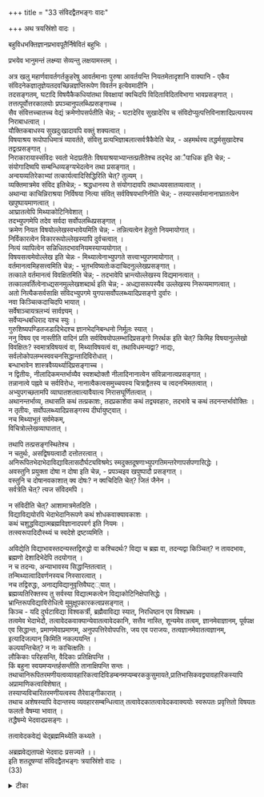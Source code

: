 +++
title = "33 संविदद्वैतभङ्गः वादः"

+++
अथ त्रयस्रिंशो वादः ।  

बहुविधभक्तिज्ञानप्रभावपूतैर्निषेवितं बहुभिः ।  

प्रभयेव भानुमन्तं लक्ष्म्या सेव्यन्तु लक्षयामस्तम् ।  

अत्र खलु महार्णवावर्तगर्तकुहरेषु आवर्तमानाः पुरुषा आवर्तयन्ति नियतमेतादृशानि वाक्यानि - एकैव संविदनेकज्ञातृज्ञेयतदवच्छिन्नज्ञप्तिरूपेण विवर्तन इत्येवमादीनि ।  
तदसङ्गतम्, घटादि विषयैकैकधियांतथा विवक्षायां क्वचिदपि विदिताविदितविभागा भावप्रसङ्गात् ।  
तत्तत्पूर्वोत्तरकालयोः प्रपञ्चानुपलब्धिप्रसङ्गाच्च ।  
सैव संवित्तच्चातच्च वेद्यं क्रमेणोपसर्पतीति चेन्न; - घटादेरिव सुखादेरिव च संविदोप्युत्पत्तिविनाशादिप्रत्ययस्य निराबाधत्वात् ।  
यौक्तिकबाधस्य सुखदुःखादावपि वक्तुं शक्यत्वात् ।  
विषयाश्रय रूपोपाधिमात्रं व्यावर्तते, संवित्तु प्रत्यभिज्ञाबलात्सर्वत्रैकैवेति चेन्न, - अहमर्थस्य तद्धर्मसुखादेश्च तद्वत्प्रसङ्गात् ।  
निराकारायास्संविदः स्वतो भेदाप्रतीतेः विषयाश्रयाभ्यान्तत्प्रतीतेश्च तद्भेद आैपाधिक इति चेन्न; - संयोगादिष्वपि सम्बन्धिव्यङ्ग्यभेदत्वेन तथा प्रसङ्गात् ।  
अन्वयव्यतिरेकाभ्यां तत्कार्यत्वादिसिद्धिरिति चेत्? तुल्यम् ।  
व्यक्तिमात्रमेव संविद इतिचेन्न; - श्रद्धधानस्य ते संयोगादावपि तथाध्यवसातव्यत्वात् ।  
अथान्या काचिन्निराश्रया निर्विषया नित्या संवित् सर्वविषयभागिनीति चेन्न; - तस्यास्सर्वमानानाघ्रातत्वेन खपुष्पायमाणत्वात् ।  
आघ्रातत्वेपि मिथ्याकोटिनिवेशात् ।  
तदभ्युपगमेपि तदेव सर्वदा सर्वोपलब्धिप्रसङ्गात् ।  
क्रमेण नियत विषयोल्लेखस्वभावेयमिति चेन्न; - तन्नित्यत्वेन हेतुतो नियमायोगात् ।  
निर्विकारत्वेन विकाररूपोल्लेखस्यापि दुर्वचत्वात् ।  
नित्यं व्यापित्वेन सन्निधितदभावनियमस्याप्ययोगात् ।  
विषयसत्वमेवोल्लेख इति चेन्नः - मिथ्यात्वेनाभ्युपगते सत्त्वाभ्युपगमायोगात् ।  
वर्तमानत्वमिहसत्त्वमिति चेन्न; - भूतभविष्यतोःकदाचिदनुल्लेखप्रसङ्गात् ।  
तत्काले वर्तमानत्वं विवक्षितमिति चेन्न; - तदभावेपि भ्रान्त्योल्लेखस्य विद्यमानत्वात् ।  
तत्कालवर्तित्वेनाध्द्यसनमुल्लेखशब्दार्थ इति चेन्न; - अध्द्यासरूपस्यैव उल्लेखस्य निरूप्यमाणत्वात् ।  
अतो नित्यैकसर्वसाक्षि संविदभ्युपगमे युगपत्सर्वोपलब्ध्यादिप्रसङ्गो दुर्वारः ।  
नवा किञ्चित्कदाचिदपि भायात् ।  
सर्वेषाञ्चायत्रलभ्यं सार्वज्ञ्यम् ।  
सर्वेप्यन्धबधिराद यश्च स्युः ।  
गुरुशिष्यपण्डितजडादिभेदश्च ज्ञानभेदनिबन्धनो निर्मूलः स्यात् ।  
ननु विषय एव नास्तीति वादिनं प्रति सर्वविषयोपलम्भादिप्रसङ्गो निरर्थक इति चेत्? किमिह विषयानुल्लेखो विवक्षितः? स्वमात्रविषयत्वं वा, मिथ्याविषयत्वं वा, तथाविधमन्यद्वा? नाद्यः, सर्वलोकोपलम्भस्ववचनसिद्धान्तादिविरोधात् ।  
बन्धाभावेन शास्त्रवैय्यर्थ्यादिप्रसङ्गाच्च ।  
न द्वितीयः, नीलादिकमन्तर्भाव्यैव स्वशब्दोक्तौ नीलादिनानात्वेन संविन्नानात्वप्रसङ्गात् ।  
तन्नानात्वे पह्नवे च सर्वविरोधः, नानात्वैकत्वसमुच्चयस्य चित्राद्वैतस्य च त्वदनभिमतत्वात् ।  
अभ्युपगच्छतामपि व्याघातशतवात्यावैयात्य निरासघूर्णितत्वात् ।  
अथानन्तर्भाव्य, तथासति कथं तत्प्रकाशः, तदप्रकाशेवा कथं तद्व्यवहारः, तदभावे च कथं तदनन्तर्भावोक्तिः ।  
न तृतीयः, सर्वोपलब्ध्यादिप्रसङ्गस्य दीर्घायुष्ट्वात् ।  
नच मिथ्याभूतं सर्वमेकम्,   
विचित्रोल्लेखव्याघातात् ।  

तथापि तत्प्रसङ्गस्थितेश्च ।  
न चतुर्थः, असद्विषयत्वादौ दत्तोतरत्वात् ।  
अनिरूपितभेदाभेदाविद्याविलासदौर्घट्यविश्रमेऽ स्मदुक्तदूषणाभ्युपगतिमन्तरेणापर्सपणासिद्धेः ।  
अवस्तुनि प्रयुक्ता दोषा न दोषा इति चेन्न, - प्रपञ्चइव खपुष्पादौ प्रसङ्गात् ।  
वस्तुनि च दोषानवकाशात् क्व दोषः? न क्वचिदिति चेत्? जितं जैनेन ।  
सर्वत्रेति चेत्? त्यज संविदमपि ।  

न संविदीति चेत्? आशामात्रमेतदिति ।  
विद्याविद्ययोरपि भेदाभेदानिरूपणे कथं शोधकवाक्यावकाशः ।  
कथं चशुद्धविद्यात्मब्रह्मविज्ञानादपवर्ग इति नियमः ।  
तत्स्वरूपादिदौस्थ्यं च स्वदेशे द्रष्टव्यमिति ।  

अविद्येति विद्याभावस्तदन्यस्तद्विरुद्धो वा कश्चिदर्थः? विद्या च ब्रह्म वा, तदन्यद्वा किञ्चित्? न तावदभावः, ब्रह्मणो देशादिभेदेपि तदयोगात् ।  
न च तदन्यः, अन्याभावस्य सिद्धान्तितत्वात् ।  
तन्मिथ्यात्वादिवर्णनस्यच निस्सारत्वात् ।  
नच तद्विरुद्धः, अनाद्यविद्यानुवृत्तिवैघट््यात् ।  
ब्रह्मव्यतिरिक्तस्य तु सर्वस्या विद्यात्मकत्वेन विद्याकोटिनिक्षेपासिद्धेः ।  
भ्रान्तिरूपविद्याविरोधित्वे मुमुक्षूपकारकत्वप्रसङ्गात् ।  
किञ्च - यदि दुर्घटाविद्या विश्वकर्त्री, ब्रह्मैवाविद्या स्यात्, निरधिष्ठान एव विश्वभ्रमः ।  
तत्वमेव भेदाभेदौ, तत्वावेदकवाक्यान्येवातत्वावेदकानि, सत्तैव नास्ति, शून्यमेव तत्वम्, ज्ञानमेवाज्ञानम्, पूर्वपक्ष एव सिद्धान्तः, प्रमाणमेवाप्रमाणम्, अनुपपत्तिरेवोपपत्तिः, जय एव पराजयः, तत्वज्ञानमेवातत्वज्ञानम्, इत्यादिजल्पान् किमिति नकल्पयन्ति ।  
कल्पयन्तिचेत्? न नः काचित्क्षतिः ।  
लौकिकाः परिहसन्ति, वैदिकाः प्रतिक्षिपन्ति ।  
किं बहुना स्वयमप्यन्तर्हसन्तीति तानाक्षिपन्ति सन्तः ।  
तथाचानिरूपितरमणीयत्वव्यावहारिकत्वादिविडम्बनमप्यम्बरककुसुमायते,प्रातिभासिकवद्व्यावहारिकस्यापि अप्रामाणिकत्वाविशेषात् ।  
तस्याप्यविचारितरमणीयत्वस्य तैरेवाङ्गीकारात् ।  
तथाच अशेषस्यापि वेदान्तस्य व्यवहारसम्बन्धित्वात् तत्वावेदकातत्वावेदकवाक्ययोः स्वरूपतः प्रवृत्तितो विषयतः फलतो वैषम्या भावात् ।  
तद्धैषम्ये भेदवादप्रसङ्गः ।  

तत्वावेदकवेद्यं चेद्ब्रह्ममिथ्येति कथ्यते ।  

अब्रह्मवेद्यतापक्षे भेदवादः प्रसज्यते ।।  
इति शतदूषण्यां संविदद्वैतभङ्गः त्रयास्रिंशो वादः ।  
(33)

<details><summary>टीका</summary>

ननु चोरस्थाणुरित्यत्र स्थाणुत्व बोधाच्चोरत्वाभावानुमान मित्ययुक्तं । ज्ञानत्वेनोत्पाद विनाशा योगादिति पूर्वार्ध सङ्गत्या वादार्थं संगृह्णातिः - बहुविधेति। भक्तिरूपाणि ज्ञानानि तेषां प्रभावैः पूताः नष्टपूर्वोंत्तराधाः प्रथयेत्यनेन भास्करस्य प्रभा यथेति प्रमाणसिद्धो नित्ययोगोऽभिप्रेतः ।लक्ष्म्या सेन्यमिति पाठस्सम्यक् । लक्ष्मीसेव्यमिति पाठो तु प्रभयेत्यनन्तरं सेव्यमित्यध्याहार्यः । अत्र बहुविधेति ज्ञानभेद प्रतिपादनासता (वादार्थस्सूचितः ।एकैवेति। संविदैक्यमेवास्मिन्वादे निरसनीयमिति संविद्विवर्तानुवाद एव कार्यः । प्रसङ्गात् ज्ञात्राद्यनुवादः ।घटादीति। यद्येकं देवदत्तस्य घटविषयकं ज्ञानं निरुक्तरूपं तदा तस्मिन् ज्ञाने जाते तत्परिणामत्वा कृत्स्नस्यापि सर्वापि ज्ञप्तिर्देवदत्तस्यैवेति तं प्रति विदिता विदित विभागो न स्यादविदितार्था भावात् तथा यज्ञदत्तादीनां ज्ञानस्यैवा भावातान् प्रति सर्वस्याविदितत्वादपि विदिताविदित विभागो न स्यादेव । यदि चैकं यज्ञदत्तस्य ज्ञानं तदाप्यवं प्रसङ्ग इत्यर्थः । दूषणान्तरमाहःततदिति। यदैकस्य ज्ञानं निरुक्तरूपं तदातत्पूर्वोत्तर कालयोग्यस्या भावेन प्रपञ्चानुपलब्धि प्रसङ्ग इत्यर्थः । नित्ये घटसंविदवे सामग्रीक्रमातत्तत्प्रमातृभिस्तद्विषयैस्संबधअयते क्रमेणेति न विदिताविदित विभागाभाव प्रसङ्गः । नापि पूर्वोत्तर कालयोः प्रपञ्चानुपलभ्य प्रसङ्ग इति शङ्कते सैवेति । घट संविदे वेत्यर्थः ।अतच्च वेद्यमिति। घटातिरिक्तं वेद्यमित्यर्थः । अतच्चवेद्यमिति घटातिरिक्तं वेद्यमित्यर्थः । तच्च वेद्यमिति क्वचित्पाठः । तत्तद्वेद्यमित्यर्थः । संविदोप्यत्यत्ति विनाशादि प्रत्ययवन्निर्बाध इति संविदैक्यमयुक्तमिति परिहरतिःघटादिरिवेति। विनाशादित्यादिपदेन भेदोगृह्यते । ननु संविन्नोत्पद्यते संवित्वाद्यन्नैवं यथा घट इत्यनुमानेन लाघव सहकृतेन बादा इत्यत्राहःयौक्तिकेति। सुखादावपि सुखत्वादि हेतोर्लाघव सहकृतस्य सत्वादुत्पत्यादि बाधप्रसङ्गादिति भावः । ननु संविद्भेद प्रतीतिर्लाघव सहकृत बुद्धयैव बाध्यते न चैवं सुखदुःखादावपि तथा प्रसङ्गः । तत्रान्यथा सिद्ध भेदेप्रतीत्यानु गतबुद्धेर्जाति विषयत्व कल्पनात्संविद्भेद प्रतीतिस्तु विषयाश्रयरूपोपाधि विषयतयान्यथा सिद्धां सुखदुःखाभेद प्रतीतिरन्यथा सिद्धैव । तस्माल्लाधव सहकृतानुगत प्रत्ययस्य सत्वादन्यथा सिद्धेरयोग्याया भेदप्रतीतेर्न संविद्भेदसाधकत्वमित्युत्पत्यादि भेद प्रत्ययाश्च बाधित इति शङ्कतेः - विषयाश्रयेति । व्यावर्तत इति। भिन्नतया ज्ञायत इत्यर्थः । यद्येवमहमर्थादेरप्येक त्वमहमर्थाद्वेद प्रतीतेश्शरीर भेदविषयत्वं सुखदुःखादि भेद प्रतीतेश्चा श्रयभेद विषयत्वमिति साध्यादिचैकाश्रय सुखदुःखादि प्रतीतिरनन्यथा सिद्धेत्युच्येत तदैकाश्रयैकविषय संविद्भेद प्रतीतिरप्यन्यया सिद्धेत्युच्येत तदैकाश्रयैकविषय संविद्भेद प्रतीतिरप्यन्यथासिद्धैवेति तुल्यमित्यभि प्रायेण परिहरतिः - नेति । उत्पत्ति विनाशादि प्रत्ययस्य च च बाध इत्यपि ध्येयं । ननु यथा घटपत्योः स्वरूपमात्राद्भेदः प्रतीयते तथा संवित्स्वरूप प्रतीतिमात्रात्संविद्भेदः प्रतीयते किन्तु विषयाश्रयान्यतर प्रतीतौ सत्यामेव । ततश्च संविद्भेद आैपाधिकः । उपाधिमन्तरेणाविभाव्य मानत्वादाकार भेदवदित्यभिप्रायेण शङ्कतेः - निराकाराया इति। आदिपदेनेच्छाद्वेषादि सङ्गृहः । कारणान्वय व्यतिरेकानु विधानात्संयोगादेः कार्यत्वं नानात्वं चेत्या शंक्य तुल्यत्वेन परिहरतिःअन्वयेति।व्यक्तिमात्रमिति। अभिव्यक्तिमात्र मित्यर्थः ।श्रद्धधानस्येति। उपदेशमात्रेणाभि व्यक्तिमभ्युपगच्छत इत्यर्थः । ननूत्पत्यादि योगितयान्तः करणवृत्तिरेव प्रतीयते न तस्याभेदं ब्रूमः । किन्तु तदन्यस्य स्वतो निर्विषयायस्संविद एवाभेदं ब्रूमः इति शङ्कतेःतथान्या काचिदिति । तस्या इति। प्रमाणा भावादिति भावः ।आघ्रातत्वेऽपीति। दृश्यत्वादिति भावः । ननु ब्रह्मस्वरूपस्य स्वप्रकाशत्वं सिद्धान्तेऽपीष्यत एव । तस्यैव ब्रह्मप्रकाशस्य संविद्रूपता कल्प्यतां लाघवात् । न चानादिर ज्ञानस्य निवृत्ति स्यादिति वाच्यं । अज्ञाननिवृत्त्यर्थमन्तः करणवृत्त्यङ्गीकारादित्याशंक्य ब्रह्म स्वरूपस्य स्वप्रकाशत्वेपि तस्य विषय प्रकाशत्वा संभवात् । अन्यथा घटादेस्सर्वदा प्रकाशापत्तिरित्याहःतदभ्युपगमेऽपीति । तदेवेति। अयं घट इति प्रकाशवर्तमान काल इवेत्यर्थः । ननु तत्तत्सामग्रयधीन तत्तत्प्रत्युपरागे सत्येव विषय प्रकाशरूपत्वमभ्युपगम्यत इति न सर्वदा सर्वोपलब्धि प्रसङ्ग इति शङ्कतेःक्रमेणेति। किमुल्लेखन संविदभिन्न मुतभिन्नमिति विकल्पमभि प्रेत्याद्यं दूषयतिः - नित्यत्वेनेति। द्वितीयेऽपि किमुल्लेखः संविदः परिणामः उत विषय सन्निधिः यद्वा विषय सत्वमेवेति विकल्पमभि प्रेत्याद्यं दूषयतिः - निर्विकारत्वेनेति।द्वितीय आहः - नित्यत्वादित्वेनेति। सर्वदा प्रकाश प्रसङ्गो दुर्वार इत्यर्थः । तृतीयं शङ्कतेः - विषयसत्वमेवेति ।सत्वंपारमार्थिकत्वं उत स स्वरूपत्वमिति विकल्पे आद्य आहःमिथ्यात्वेनेति। द्वितीयमुपक्षिपतिःवर्तमानत्वमितिकिं विषयस्य ज्ञानकाले वर्तमानत्वं विवक्षितमुत स्वकाले नाद्य 
इत्याहःभूत भविष्यतोरिति। द्वितीयं शंकतेःतत्काल इति। स्वस्वकाल इत्यर्थः ।तदभावेऽपीति। अनिर्वचनीयोत्पत्त्यभावेऽपि परोक्षभ्रान्त्युल्लेखस्य विद्यमानत्वादित्यर्थः । विषयीकरणमेवोल्लेख इति शङ्कतेःतत्कालेति। अध्यवसानं - विषयीकरणमित्यर्थः ।न वेति। बाधकावैकल्प्येऽपि कदाचिद थाने भानमेव न स्यादित्यर्थः ।सर्वेषां चेति। ज्ञानार्थ प्रवृत्तिर्लोक वेदयौर्नस्यादिति भावः ।सर्वेऽपीति। इति वैकल्य प्रयुक्तकार्या भावादिति भावः ।गुरुशिष्येति। ज्ञान भेदा धीन किंचित्ज्ञत्व बहुज्ञत्वरूप वैषम्यादिति भावः ।निरर्थक इति। विषय एव नास्तीति वादिनं प्रति सर्व विषयोपलम्भ प्रसञ्जनं वाक्यं रवपुष्पसौरभ्यापादक वाक्यवदर्थ शून्यमित्यर्थः।किमिहेति। विषय एव नास्तीति वाक्य इत्यर्थः । विषयानुल्लेखः - निर्विषयत्वमित्यर्थः ।तथा विधमिति। अनुपपन्नतैकवेषमित्यर्थः । स्वमात्र विषयत्वं । नाम किं विषयतया नीलविशिष्ट स्वमात्रविषयत्वं पीतविशिष्ट स्वमात्रविषयत्वं तथा शुक्ल विशिष्ट स्वमात्र विषयत्वादिकं विवक्षितं किं वा संविन्मात्र विषयत्वमेव नाद्य इत्याहःनीलादिकमिति । अन्तर्भाव्येति। संविदं प्रति विशेषण तया विषयीकृत्येत्यर्थः ।नीलादि नानात्वे नेति। नीलविशिष्ट स्वमात्र विषयायाः पीतविशिष्टस्यमात्र विषय संविदभेदायोगा योगात्संविन्नानात्वं सिद्धयेदित्यर्थः । ननु नीलपीतादिकं सर्वमेकमेव वाऽतो नील विशिष्टस्वमात्रविषयायास्संविदः पीत विशिष्ट स्वमात्र विषयसंविद भेदो युज्यत इति शङ्कामनूद्य दूषयतिःतन्नानात्व इति। ननु नीलादीनामेकत्वं नानात्वं चेति संविदैक्यं नानात्व प्रतीतिश्चोपपद्यत इत्यत्राहःनानात्वेकत्वे इति। ननु कथं समुच्चयानङ्गीकारः । अद्वैतं ह्यङ्गीकृतं । तद्भेदेय चित्राद्वैत मित्यत्राहःचित्रेति। ननु कथमनभ्युपगमः । स्वगीष्ठीमध्यभ्युपगमस्यैव स्वाभ्युपगमत्वादित्यत्राहःअभ्युपगच्छतामपीति। नानात्वैकत्वयोरेकत्रा संभवादन्यथा सत्यत्वमिथ्यात्वयोरपि समुच्चयादि प्रसङ्गादिति भावः । रासः शब्दः । संविन्मात्र विषत्वमेव स्वमात्र विषयत्वमिति द्वितीयं कल्पमुत्थाप यतिः - अथेति । तथा सतीति। नीलादीनां प्रकाशो न स्यादित्यर्थः ।तदभावे चेति। नीलादि व्यवहारा भावे कथं नीलाद्यनन्तर्भावोक्तिः । तदुक्तेरेव नीलादि व्यवहारत्वादिति भावः ।सर्वेति। सर्वेषां मिथ्यात्वाविशेषादिति भावः आदि पदेन ज्ञाताज्ञातत्वादि सङ्ग्रहः । ननु मिथ्यार्थस्यैक्यमिति कथं सर्वशब्दार्थ इत्यत्राहः - न चेति । तथापीति। सर्वशब्दस्या शेषपरत्वात् ज्ञाताज्ञातविभागो न स्यादिति भावः ।असद्विषयत्वादाविति। किं प्रतीयमानस्य घटादेरसत्वं विवक्षितं उत प्रतीतेः रवपुष्पादिविषयत्वं नोभयमित्याहः - दत्तोत्तरत्वादिति। सिद्धान्तविरोधात् घटादीनां निस्वरूपत्वानभ्युपगमाद्बन्धा भावेन शास्त्र वैयर्थ्यादाद्यो न युक्तः । सुखादि प्रत्यक्षविरोधात्सर्वोप लब्धि प्रसङ्गस्य दीर्घायुष्ट्राच्च द्वितीयोप्ययुक्त इत्यर्थः । नन्वस्तु नीलादि विशिष्ट स्वमात्रविषयत्वमेवेति पक्षः । न चैवं सति संविद्भेद प्रसङ्गः । नीलादीनां भिन्नाभिन्नत्वे ना भेदमादाय संविदैक्योपपत्तेः । न च भेदा भेदयोर्विरोधादेकत्रा सम्भवः । अविद्याविलासत्वेन मिथ्याभूतयोर्दुर्निरूपत्व भावयोदौर्घप्यस्यैकलंकारत्वादित्याशङ्कामनूद्य दूषयतिः - अनिरूपितेति। अनिरूपितत्वं निरूपणायोग्यत्वं । निरूपितो यो भेदा भेदरूपाविद्याविलासस्तद्दौर्धप्यस्या दोषत्व पर्यवसान इत्यर्थः । दौर्घट्यांगीकारोस्मदुक्त दूषण ग्रासाधीन इति दोषास्तदवस्था इत्याहः - अस्मदुक्तेति। ननु त्वदुक्तदोषाः पारमार्थिकत्व विरोधिनो न तु विद्यमानत्वस्य तथा च तदङ्गीकारो न दोषायेति शङ्कतेः - अवस्तुनीति । प्रपञ्च इति। प्रपञ्चे या त्वया व्यवस्थांङ्गीक्रियते । तद्विपरीत व्यवस्थायां त्वदुद्भाविता दोषा न दोषास्युस्तथेन्द्रिय सन्निकर्षाभावाद सतः प्रत्यक्षत्वं नास्तीत्य सत्यात्सत्यख्याति निरसनं चायुक्तं स्यादित्यर्थः । दोषो हि स्वरूपस्य विधातः क्वापि दोषो न स्यादिति दूषणान्तरमाहः - वस्तु निचेति। सर्वत्र दोष एव मास्तु किन्नश्च्छिन्नमिति शङ्कतेः - न क्वचिदिति। स्यदस्तीत्यादिना जैनावस्तुमात्रे नैकान्त्यमभ्युपगच्छन्ति । तन्मतमेवादुष्टं स्यादिति भावः ।सर्वत्रेति। दोष इति शेषः ।त्यजेति।संवित्स्वरूपस्यापि (+) लिधादोष स्यादित्यर्थः । ननु संविद्यतिरिक्ते । दोषा न संविदिति शङ्कतेः - न संविदिति । आशामात्रमिति। संविद्व्यतिरिक्तस्या वस्तुत्वादवस्तुनि च दोषाभावस्य त्वयैवोक्तत्वादिदानींसंविदतिरिक्ते दोष इत्युक्तेऽविरुद्धत्वान्न स्वाभिलषितार्थ सिद्धिरित्यर्थः । दूषणान्तरमाहः - विद्याविद्ययोरिति।अनिरूपणमविरोधः । नीलादीनां भेदाभेदयोरनिरूपण वद्विद्याविद्ययोः भेदा भेदयोरनिरूपणादनृतजड परिच्छिन्न व्यावृत्ति बोधकसत्यादि वाक्यस्य तत्वावेदकत्वं न स्यादित्यर्थः ।कथञ्चेति। मिथ्यावस्त्वविषय शुद्धा या विद्या तत्स्वरूपं यद्ब्रह्म ज्ञानं तस्य शुद्ध ज्ञानापेक्ष या भिन्ना भिन्नतया शुद्ध ज्ञानादेवापवर्ग इति कुतो नियम इत्यर्थः । किं चाविद्या स्वरूपे हि सिद्धे तद्विलास भेदादयो दौर्घट्यं न दोषायेत्यपि वक्तुं शक्येत सैव न सिद्धयतीत्याहः - तत्स्वरूपादिति। अविद्याया दोषान्तरमाहः - अविद्येति । ब्रह्मविद्येति - समानाधिकरण समासः ।देशादीत्यिदि। ना कालो गृह्यते देश कालयोर्बहुत्वेऽपि व्यापकत्वान्नित्यत्वाच्च क्वापि देशे काले वा तदभावायोगादित्यर्थः ।अन्याभावस्येति। ब्रह्मव्यतिरिक्तस्या सत्वेन विद्यान्याविद्येति वक्तुं न शक्यते इत्यर्थः । ननु वयं ब्रह्म व्यतिरिक्तस्य स्वरूपेण शून्यत्वं ब्रह्मत्वं किन्तु मिथ्यात्वमित्यत्राहःमिथ्यात्वादिति। मिथ्यात्वस्य 
शून्यतातिरिक्तस्य निरासात्तत्साधने शून्यतायामेव पर्यवस्यतीति भावः । आदि पदेन व्यावहारिकत्वं गृह्यते । अनादित्व वैघप्यादनुवृत्ति वैघट्यादित्यर्थः । एवं विद्यायाः ब्रह्म स्वरूपत्व पक्षे दूषणमभिधाय ब्रह्मातिरिक्तपक्षे दोषमाहः - ब्रह्म व्यतिरिक्तस्येति। एवं ब्रह्मातिरिक्त विद्या पक्षेऽपि तदन्यतदभाव तद्विरोधि रूप विकल्पमभिप्रेत्य त्रयाणां साधारणं दोषमभिधाय विरोधिपक्षे प्रातस्विकं दोषमाहः - भ्रान्तीति । रूपेति। ब्रह्मस्वरूपातिरिक्तस्य कृत्स्नस्यापि मिथ्याविषयतया भ्रान्तिरूपत्वादिति भावः । किञ्च यदि दुर्घटत्वमपि विद्याया न दोष तर्ह्य विद्यां ब्रह्मैकस्तु न च ज्ञान निवर्त्याया अविद्याया ब्रह्म भावानुपपत्तिर्नापि ब्रह्मण एव दोषत्वेन तदतिरिक्ताधिष्ठाना भावादध्यासानुपपत्तिः दौर्घट्यस्या दोषत्वादे वेत्याहः - किञ्चेति । नन्वेवं दुर्घटत्वादिभिस्तैरनेकान्त वादस्यैवा वलम्बने जयपराजयादि व्यवस्थाया अभावे भवद्भिस्ते कथ पराजिता भवेयुरिति तटस्था शङ्कामनुवदतिः - त्वमित्यादिना। दौर्घट्यस्य दोषत्वाभावादिति भावः । आदिशब्देन । पसिद्धान्तः । एवं सिद्धान्त दूषणान्येता दूषणानीति सङ्ग्रहः । न तन्निरसनेऽ स्माभिर्यतित व्यमित्याहः - न न इति। सद्भिः प्रतिक्षेप हेत्वन्तरमाहः - तथा चेति। अनिरूपितेति भाव प्रधानो निर्देशः । अनिरूपितत्वमेव रमणीयत्वं यस्यव्यावहारिकस्य तद्व्यवस्थायाश्च तेन व्यावहारिकत्वादिना यत्प्रलोभवं तदर्थशून्यमापद्यते दुर्घटस्यांगीकारादेव व्यावहारिकत्वं तद्व्यवस्थाश्च न सिद्धयन्तीत्यर्थः । ननु दुर्घटत्वेपि प्रामाणिकत्वादेव तत्सिद्धिरित्यत्राहः - प्राति भासिकवदिति। ततश्च तद्वैषम्यं न सिद्धयेदिति भावः । ननु कथं व्यावहारिकस्य प्रतिभासिकवद प्रामाणिकं कल्प्यमित्यत्राहः - तस्यापीति। अविचारित रमणीयत्वस्या प्रामाणिकत्व प्रयोजकत्वादिति भावः । फलितमाहःतथाचेति । व्यवहारसम्बन्धित्वादिति। व्यावहारिकत्वादित्यर्थः । फलतो वैशम्याभावादिति । तानाभिपन्ति सन्त इत्यनुषङ्गः । वैशम्यांगीकारे बन्धकमाह तद्वैशम्य इति । प्राति भासिकत्व व्यावहारिकत्वाभ्यां वैषम्यस्य वक्तुमशक्यत्वात्पारिमार्थिकत्वेनैव वैशम्यस्य वक्तव्यतया भेदवाद प्रसङ्ग इत्यर्थः । नन्वतत्वावेदकवाक्यमपारमार्थविषयं तत्वावेदक वाक्यं पारमार्थ विषयमिति विषयतो वैषम्यमस्त्येव तत्राह - तत्वावेदकेति।ब्रह्मतत्वावेदकेति ।यदि ब्रह्मतत्वावेदक वेद्य मित्युच्यते तदाक्योन्तरेण ब्रह्म मिथ्येत्युक्तं भवति । दृश्यत्वाद्यदि ब्रह्मव्यतिरिक्तस्य तत्वावेदक वेद्यत्वं तर्हि तत्वा वेदकवेद्यस्य पारमार्थिकत्वांगीकारादेव भेदवाद प्रसङ्ग इत्यर्थः ।।
वत्सकुल जलधिकौस्तुभनृसिंह गुरुसुतेन सिंहदेवेन कृतायां शतदूषणी टीकायां त्रयस्त्रिंशा वादस्समाप्तः ।।
</details>

